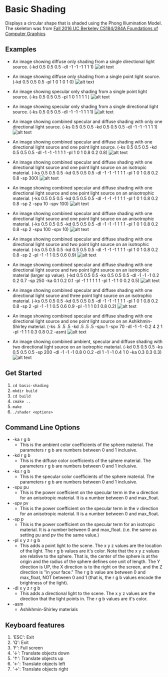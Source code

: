 # Basic Shading

Displays a circular shape that is shaded using the Phong Illumination Model.
The skeleton was from [Fall 2016 UC Berkeley CS184/284A Foundations of Computer Graphics](https://inst.eecs.berkeley.edu/~cs184/fa16/assignments.html)


## Examples
* An image showing diffuse only shading from a single directional light source. (-kd 0.5 0.5 0.5 -dl -1 -1 -1 1 1 1)
![alt text](img/1.png)

* An image showing diffuse only shading from a single point light source. (-kd 0.5 0.5 0.5 -pl 1 0 1 0 1 0)
![alt text](img/2.png)

* An image showing specular only shading from a single point light source. (-ks 0.5 0.5 0.5 -pl 1 0 1 1 1 1 )
![alt text](img/3.png)

* An image showing specular only shading from a single directional light source. (-ks 0.5 0.5 0.5 -dl -1 -1 -1 1 1 1)
![alt text](img/4.png)

* An image showing combined specular and diffuse shading with only one directional light source. (-ks 0.5 0.5 0.5 -kd 0.5 0.5 0.5 -dl -1 -1 -1 1 1 1)
![alt text](img/5.png)

* An image showing combined specular and diffuse shading with one directional light source and one point light source. (-ks 0.5 0.5 0.5 -kd 0.5 0.5 0.5 -dl -1 -1 -1 1 1 1 -pl 1 0 1 0.8 0.2 0.8)
![alt text](img/6.png)

* An image showing combined specular and diffuse shading with one directional light source and one point light source on an isotropic material. (-ks 0.5 0.5 0.5 -kd 0.5 0.5 0.5 -dl -1 -1 -1 1 1 1 -pl 1 0 1 0.8 0.2 0.8 -sp 300)
![alt text](img/7.png)

* An image showing combined specular and diffuse shading with one directional light source and one point light source on an anisotrophic material. (-ks 0.5 0.5 0.5 -kd 0.5 0.5 0.5 -dl -1 -1 -1 1 1 1 -pl 1 0 1 0.8 0.2 0.8 -sp 2 -spu 10 -spv 100)
![alt text](img/8.png)

* An image showing combined specular and diffuse shading with one directional light source and one point light source on an anisotrophic material. (-ks 0.5 0.5 0.5 -kd 0.5 0.5 0.5 -dl -1 -1 -1 1 1 1 -pl 1 0 1 0.8 0.2 0.8 -sp 2 -spu 100 -spv 10)
![alt text](img/9.png)

* An image showing combined specular and diffuse shading with one directional light source and two point light source on an isotrophic material. (-ks 0.5 0.5 0.5 -kd 0.5 0.5 0.5 -dl -1 -1 -1 1 1 1 -pl 1 0 1 0.8 0.2 0.8 -sp 2 -pl -1 -1 1 0.5 0.6 0.9)
![alt text](img/10.png)

* An image showing combined specular and diffuse shading with one directional light source and two point light source on an isotrophic material (larger sp value). (-kd 0.5 0.5 0.5 -ks 0.5 0.5 0.5 -dl -1 -1 -1 0.2 0.2 0.7 -sp 250 -ka 0.1 0.2 0.1 -pl -1 1 1 1 1 1 -pl 1 -1 1 0 0.2 0.5)
![alt text](img/12.png)

* An image showing combined specular and diffuse shading with one directional light source and three point light source on an isotrophic material. (-ks 0.5 0.5 0.5 -kd 0.5 0.5 0.5 -dl -1 -1 -1 1 1 1 -pl 1 0 1 0.8 0.2 0.8 -sp 2 -pl -1 -1 1 0.5 0.6 0.9 -pl -1 1 1 0.1 0.8 0.2)
![alt text](img/11.png)

* An image showing combined specular and diffuse shading with one directional light source and one point light source on an Ashikhmin-Shirley material. (-ks .5 .5 .5 -kd .5 .5 .5 -spu 1 -spv 70 -dl -1 -1 -0.2 4 2 1 -pl -1 1 1 0.3 0.8 0.2 -asm)
![alt text](img/14.png)

* An image showing combined ambient, specular and diffuse shading with two directional light source on an isotrophic material. (-kd 0.5 0.5 0.5 -ks 0.5 0.5 0.5 -sp 200 -dl -1 -1 -1 0.8 0 0.2 -dl 1 -1 -1 0.4 1 0 -ka 0.3 0.3 0.3)
![alt text](img/15.png)


## Get Started

1. `cd basic-shading`
2. `mkdir build`
3. `cd build`
4. `cmake ..`
5. `make`
6. `./shader <options>`


## Command Line Options
* -ka r g b
    * This is the ambient color coefficients of the sphere material. The parameters r g b are numbers between 0 and 1 inclusive.
* -kd r g b
    * This is the diffuse color coefficients of the sphere material. The parameters r g b are numbers between 0 and 1 inclusive.
* -ks r g b
    * This is the specular color coefficients of the sphere material. The parameters r g b are numbers between 0 and 1 inclusive.
* -spu pu
    * This is the power coefficient on the specular term in the u direction for an anisotropic material. It is a number between 0 and max_float.
* -spv pv
    * This is the power coefficient on the specular term in the v direction for an anisotropic material. It is a number between 0 and max_float.
* -sp p
    * This is the power coefficient on the specular term for an isotropic material. It is a number between 0 and max_float. (i.e. the same as setting pu and pv the the same value.)
* -pl x y z r g b
    * This adds a point light to the scene. The x y z values are the location of the light. The r g b values are it's color. Note that the x y z values are relative to the sphere. That is, the center of the sphere is at the origin and the radius of the sphere defines one unit of length. The Y direction is UP, the X direction is to the right on the screen, and the Z direction is "in your face." The r g b value are between 0 and max_float, NOT between 0 and 1 (that is, the r g b values encode the brightness of the light).
* -dl x y z r g b
    * This adds a directional light to the scene. The x y z values are the direction that the light points in. The r g b values are it's color.
* -asm
    * Ashikhmin-Shirley materials


## Keyboard features
1. 'ESC': Exit
2. 'Q': Exit
3. 'F': Full screen
4. '↓': Translate objects down
5. '↑': Translate objects up
6. '←': Translate objects left
7. '→': Translate objects right
